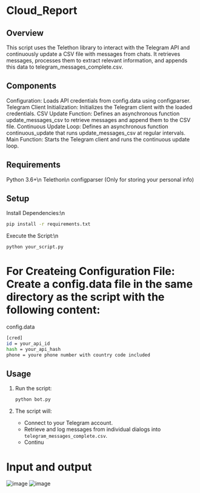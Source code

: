 # Cloud_Report
## Overview
This script uses the Telethon library to interact with the Telegram API and continuously update a CSV file with messages from chats. It retrieves messages, processes them to extract relevant information, and appends this data to telegram_messages_complete.csv.

## Components
Configuration: Loads API credentials from config.data using configparser.
Telegram Client Initialization: Initializes the Telegram client with the loaded credentials.
CSV Update Function: Defines an asynchronous function update_messages_csv to retrieve messages and append them to the CSV file.
Continuous Update Loop: Defines an asynchronous function continuous_update that runs update_messages_csv at regular intervals.
Main Function: Starts the Telegram client and runs the continuous update loop.
## Requirements
Python 3.6+\n
Telethon\n
configparser (Only for storing your personal info)
## Setup
Install Dependencies:\n
```bash
pip install -r requirements.txt
```
Execute the Script:\n
```bash
python your_script.py
```

# For Createing  Configuration File: Create a config.data file in the same directory as the script with the following content:

config.data
```bash
[cred]
id = your_api_id
hash = your_api_hash
phone = youre phone number with country code included
```

## Usage

1. Run the script:
    ```bash
    python bot.py
    ```

2. The script will:
    - Connect to your Telegram account.
    - Retrieve and log messages from individual dialogs into `telegram_messages_complete.csv`.
    - Continu

# Input and output
![image](https://github.com/user-attachments/assets/e0727e51-d991-4628-a4ee-c1ec6651a135)
![image](https://github.com/user-attachments/assets/8367308f-49a5-4593-91a3-0fd651d11fcb)

